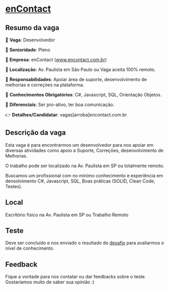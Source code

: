 # [enContact](https://encontact.com.br)

## Resumo da vaga

👔 **Vaga**: Desenvolvedor

💼 **Senioridade**: Pleno

🏣 **Empresa**: enContact (www.encontact.com.br)

📍  **Localização**: Av. Paulista em São Paulo ou Vaga aceita 100% remoto.

🧐 **Responsabilidades**: Apoiar área de suporte, desenvolvimento de melhorias e correções na plataforma.

🧠 **Conhecimentos Obrigatórios**: C#, Javascript, SQL, Orientação Objetos.

🧠 **Diferenciais**: Ser pro-ativo, ter boa comunicação.

👉 **Detalhes/Candidatar**: vagas[arroba]encontact.com.br

## Descrição da vaga

Esta vaga é para encontrarmos um desenvolvedor para nos apoiar em diversas atividades como apoio a Suporte, Correções, desenvolvimento de Melhorias.

O trabalho pode ser localizado na Av. Paulista em SP ou totalmente remoto.

Buscamos um profissional com no mínimo conhecimento e experiência em densolvimento C#, Javascript, SQL, Boas práticas (SOLID, Clean Code, Testes).

## Local

Escritório fisico na Av. Paulista em SP
ou
Trabalho Remoto

## Teste

Deve ser concluído e nos enviado o resultado do [desafio](DESAFIO_PRATICO.md) para avaliarmos o nível de conhecimento.

## Feedback

Fique a vontade para nos contatar ou dar feedbacks sobre o teste. Gostaríamos muito de saber sua opinião :)
